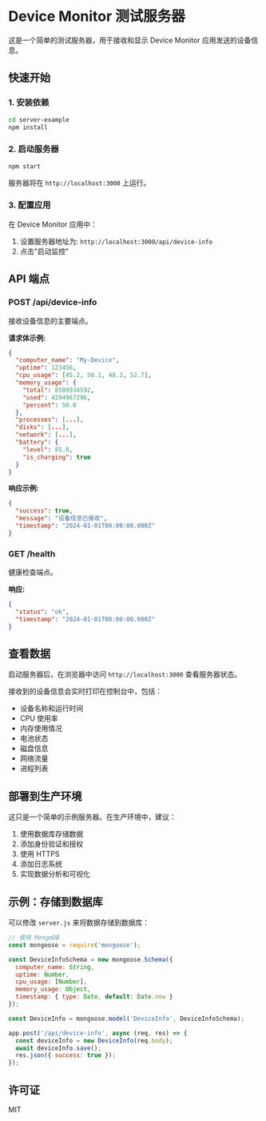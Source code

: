 # Device Monitor 测试服务器

这是一个简单的测试服务器，用于接收和显示 Device Monitor 应用发送的设备信息。

## 快速开始

### 1. 安装依赖

```bash
cd server-example
npm install
```

### 2. 启动服务器

```bash
npm start
```

服务器将在 `http://localhost:3000` 上运行。

### 3. 配置应用

在 Device Monitor 应用中：
1. 设置服务器地址为: `http://localhost:3000/api/device-info`
2. 点击"启动监控"

## API 端点

### POST /api/device-info

接收设备信息的主要端点。

**请求体示例:**

```json
{
  "computer_name": "My-Device",
  "uptime": 123456,
  "cpu_usage": [45.2, 50.1, 48.3, 52.7],
  "memory_usage": {
    "total": 8589934592,
    "used": 4294967296,
    "percent": 50.0
  },
  "processes": [...],
  "disks": [...],
  "network": [...],
  "battery": {
    "level": 85.0,
    "is_charging": true
  }
}
```

**响应示例:**

```json
{
  "success": true,
  "message": "设备信息已接收",
  "timestamp": "2024-01-01T00:00:00.000Z"
}
```

### GET /health

健康检查端点。

**响应:**

```json
{
  "status": "ok",
  "timestamp": "2024-01-01T00:00:00.000Z"
}
```

## 查看数据

启动服务器后，在浏览器中访问 `http://localhost:3000` 查看服务器状态。

接收到的设备信息会实时打印在控制台中，包括：
- 设备名称和运行时间
- CPU 使用率
- 内存使用情况
- 电池状态
- 磁盘信息
- 网络流量
- 进程列表

## 部署到生产环境

这只是一个简单的示例服务器。在生产环境中，建议：

1. 使用数据库存储数据
2. 添加身份验证和授权
3. 使用 HTTPS
4. 添加日志系统
5. 实现数据分析和可视化

## 示例：存储到数据库

可以修改 `server.js` 来将数据存储到数据库：

```javascript
// 使用 MongoDB
const mongoose = require('mongoose');

const DeviceInfoSchema = new mongoose.Schema({
  computer_name: String,
  uptime: Number,
  cpu_usage: [Number],
  memory_usage: Object,
  timestamp: { type: Date, default: Date.now }
});

const DeviceInfo = mongoose.model('DeviceInfo', DeviceInfoSchema);

app.post('/api/device-info', async (req, res) => {
  const deviceInfo = new DeviceInfo(req.body);
  await deviceInfo.save();
  res.json({ success: true });
});
```

## 许可证

MIT

